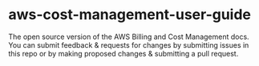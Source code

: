 # aws-cost-management-user-guide
The open source version of the AWS Billing and Cost Management docs. You can submit feedback &amp; requests for changes by submitting issues in this repo or by making proposed changes &amp; submitting a pull request.
